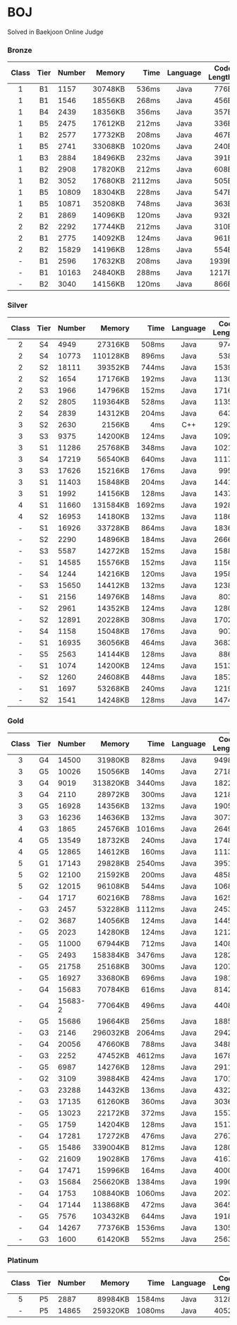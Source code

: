 # BOJ
Solved in Baekjoon Online Judge

### Bronze
|Class|Tier|Number|Memory|Time|Language|Code Length|
|:---:|:---:|:-----|-----:|---:|:------:|----------:|
|1|B1|1157|30748KB|536ms|Java|776B|
|1|B1|1546|18556KB|268ms|Java|456B|
|1|B4|2439|18356KB|356ms|Java|357B|
|1|B5|2475|17612KB|212ms|Java|336B|
|1|B2|2577|17732KB|208ms|Java|467B|
|1|B5|2741|33068KB|1020ms|Java|240B|
|1|B3|2884|18496KB|232ms|Java|391B|
|1|B2|2908|17820KB|212ms|Java|608B|
|1|B2|3052|17680KB|2112ms|Java|505B|
|1|B5|10809|18304KB|228ms|Java|547B|
|1|B5|10871|35208KB|748ms|Java|363B|
|2|B1|2869|14096KB|120ms|Java|932B|
|2|B2|2292|17744KB|212ms|Java|310B|
|2|B1|2775|14092KB|124ms|Java|961B|
|2|B2|15829|14196KB|128ms|Java|554B|
|-|B1|2596|17632KB|208ms|Java|1939B|
|-|B1|10163|24840KB|288ms|Java|1217B|
|-|B2|3040|14156KB|120ms|Java|866B|

### Silver
|Class|Tier|Number|Memory|Time|Language|Code Length|
|:---:|:---:|:-----|-----:|---:|:------:|----------:|
|2|S4|4949|27316KB|508ms|Java|974B|
|2|S4|10773|110128KB|896ms|Java|538B|
|2|S2|18111|39352KB|744ms|Java|1539B|
|2|S2|1654|17176KB|192ms|Java|1130B|
|2|S3|1966|14796KB|152ms|Java|1716B|
|2|S2|2805|119364KB|528ms|Java|1135B|
|2|S4|2839|14312KB|204ms|Java|643B|
|3|S2|2630|2156KB|4ms|C++|1293B|
|3|S3|9375|14200KB|124ms|Java|1092B|
|3|S1|11286|25768KB|348ms|Java|1021B|
|3|S4|17219|56540KB|640ms|Java|1117B|
|3|S3|17626|15216KB|176ms|Java|995B|
|3|S1|11403|15848KB|204ms|Java|1441B|
|3|S1|1992|14156KB|128ms|Java|1437B|
|4|S1|11660|131584KB|1692ms|Java|1928B|
|4|S2|16953|14180KB|132ms|Java|1186B|
|-|S1|16926|33728KB|864ms|Java|1836B|
|-|S2|2290|14896KB|184ms|Java|2666B|
|-|S3|5587|14272KB|152ms|Java|1588B|
|-|S1|14585|15576KB|152ms|Java|1156B|
|-|S4|1244|14216KB|120ms|Java|1958B|
|-|S3|15650|14412KB|132ms|Java|1238B|
|-|S1|2156|14976KB|148ms|Java|803B|
|-|S2|2961|14352KB|124ms|Java|1280B|
|-|S2|12891|20228KB|308ms|Java|1702B|
|-|S4|1158|15048KB|176ms|Java|907B|
|-|S1|16935|36056KB|464ms|Java|3683B|
|-|S5|2563|14144KB|128ms|Java|886B|
|-|S1|1074|14200KB|124ms|Java|1513B|
|-|S2|1260|24608KB|448ms|Java|1857B|
|-|S1|1697|53268KB|240ms|Java|1219B|
|-|S2|1541|14248KB|128ms|Java|1474B|

### Gold
|Class|Tier|Number|Memory|Time|Language|Code Length|
|:---:|:---:|:-----|-----:|---:|:------:|----------:|
|3|G4|14500|31980KB|828ms|Java|9498B|
|3|G5|10026|15056KB|140ms|Java|2718B|
|3|G4|9019|313820KB|3440ms|Java|1822B|
|3|G4|2110|28972KB|300ms|Java|1218B|
|3|G5|16928|14356KB|132ms|Java|1905B|
|3|G3|16236|14636KB|132ms|Java|3073B|
|4|G3|1865|24576KB|1016ms|Java|2649B|
|4|G5|13549|18732KB|240ms|Java|1748B|
|4|G5|12865|14612KB|160ms|Java|1113B|
|5|G1|17143|29828KB|2540ms|Java|3951B|
|5|G2|12100|21592KB|200ms|Java|4858B|
|5|G2|12015|96108KB|544ms|Java|1068B|
|-|G4|1717|60216KB|788ms|Java|1625B|
|-|G3|2457|53228KB|1112ms|Java|2453B|
|-|G2|3687|14056KB|124ms|Java|1445B|
|-|G5|2023|14280KB|124ms|Java|1212B|
|-|G5|11000|67944KB|712ms|Java|1408B|
|-|G5|2493|158384KB|3476ms|Java|1282B|
|-|G5|21758|25168KB|300ms|Java|1207B|
|-|G5|16927|33680KB|696ms|Java|1981B|
|-|G4|15683|70784KB|616ms|Java|8142B|
|-|G4|15683-2|77064KB|496ms|Java|4408B|
|-|G5|15686|19664KB|256ms|Java|1885B|
|-|G3|2146|296032KB|2064ms|Java|2942B|
|-|G4|20056|47660KB|788ms|Java|3488B|
|-|G3|2252|47452KB|4612ms|Java|1678B|
|-|G5|6987|14276KB|128ms|Java|2911B|
|-|G2|3109|39884KB|424ms|Java|1701B|
|-|G3|23288|14432KB|136ms|Java|4322B|
|-|G3|17135|61260KB|360ms|Java|3036B|
|-|G5|13023|22172KB|372ms|Java|1557B|
|-|G5|1759|14204KB|128ms|Java|1517B|
|-|G4|17281|17272KB|476ms|Java|2767B|
|-|G5|15486|339004KB|812ms|Java|1280B|
|-|G2|21609|19028KB|176ms|Java|4167B|
|-|G4|17471|15996KB|164ms|Java|4000B|
|-|G3|15684|256620KB|1384ms|Java|1990B|
|-|G4|1753|108840KB|1060ms|Java|2027B|
|-|G4|17144|113868KB|472ms|Java|3645B|
|-|G5|7576|103432KB|644ms|Java|1918B|
|-|G4|14267|77376KB|1536ms|Java|1305B|
|-|G3|1600|61420KB|552ms|Java|2563B|

### Platinum
|Class|Tier|Number|Memory|Time|Language|Code Length|
|:---:|:---:|:-----|-----:|---:|:------:|----------:|
|5|P5|2887|89984KB|1584ms|Java|3128B|
|-|P5|14865|259320KB|1080ms|Java|4052B|
